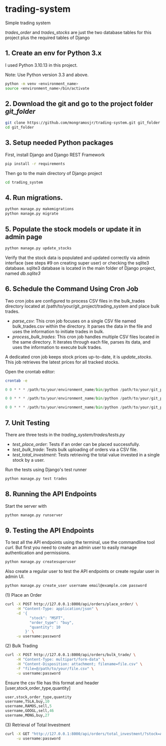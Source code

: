 # trading-system
Simple trading system

*trades_order* and *trades_stocks* are just the two database tables for this project plus the required tables of Django

## 1. Create an env for Python 3.x
I used Python 3.10.13 in this project.

Note: Use Python version 3.3 and above.

```bash
python -m venv <environment_name>
source <environment_name>/bin/activate
```

## 2. Download the git and go to the project folder *git_folder*

```bash
git clone https://github.com/mongramosjr/trading-system.git git_folder
cd git_folder
```

## 3. Setup needed Python packages
First, install Django and Django REST Framework

```bash
pip install -r requirements
```

Then go to the main directory of Django project
```bash
cd trading_system
```

## 4. Run migrations.

```bash
python manage.py makemigrations
python manage.py migrate
```

## 5. Populate the stock models or update it in admin page
```bash
python manage.py update_stocks
```

Verify that the stock data is populated and updated correctly via admin interface (see steps #9 on creating super user) or checking the sqlite3 database. sqlite3 database is located in the main folder of Django project, named *db.sqlite3*

## 6. Schedule the Command Using Cron Job

Two cron jobs are configured to process CSV files in the bulk_trades directory located at /path/to/your/git_project/trading_system and place bulk trades.

* *parse_csv*: This cron job focuses on a single CSV file named bulk_trades.csv within the directory. It parses the data in the file and uses the information to initiate trades in bulk.
* *process_bulk_trades*: This cron job handles multiple CSV files located in the same directory. It iterates through each file, parses its data, and uses the information to execute bulk trades.

A dedicated cron job keeps stock prices up-to-date, it is *update_stocks*. This job retrieves the latest prices for all tracked stocks.

Open the crontab editor:

```bash
crontab -e
```

```python
0 0 * * * /path/to/your/environment_name/bin/python /path/to/your/git_project/trading_system/manage.py python manage.py parse_csv file.csv

0 0 * * * /path/to/your/environment_name/bin/python /path/to/your/git_project/trading_system/manage.py python manage.py process_bulk_trades 

0 0 * * * /path/to/your/environment_name/bin/python /path/to/your/git_project/trading_system/manage.py update_stocks
```

## 7. Unit Testing
There are three tests in the *trading_system/trades/tests.py*

* *test_place_order*: Tests if an order can be placed successfully.
* *test_bulk_trade*: Tests bulk uploading of orders via a CSV file.
* *test_total_investment*: Tests retrieving the total value invested in a single stock by a user.

Run the tests using Django's test runner

```bash
python manage.py test trades
```

## 8. Running the API Endpoints
Start the server with
```bash
python manage.py runserver
```
## 9. Testing the API Endpoints
To test all the API endpoints using the terminal, use the commandline tool *curl*.
But first you need to create an admin user to easily manage authentication and permissions.

```bash
python manage.py createsuperuser
```

Also create a regular user to test the API endpoints or create regular user in admin UI.

```bash
python manage.py create_user username email@example.com password
```


(1) Place an Order
```bash
curl -X POST http://127.0.0.1:8000/api/orders/place_order/ \
     -H "Content-Type: application/json" \
     -d '{
           "stock": "MSFT",
           "order_type": "buy",
           "quantity": 10
         }' \
     -u username:password
```

(2) Bulk Trading
```bash
curl -X POST http://127.0.0.1:8000/api/orders/bulk_trade/ \
     -H "Content-Type: multipart/form-data" \
     -H "Content-Disposition: attachment; filename=file.csv" \
     -F "file=@/path/to/your/file.csv" \
     -u username:password
```

Ensure the csv file has this format and header [user,stock,order_type,quantity]
```python
user,stock,order_type,quantity
username,TSLA,buy,10
username,RAMOS,sell,5
username,GOOGL,sell,46
username,MONG,buy,27
```

(3) Retrieval of Total Investment
```bash
curl -X GET "http://127.0.0.1:8000/api/orders/total_investment/?stock=AAPL" \
     -u username:password
```